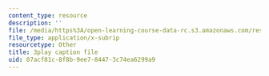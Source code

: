 ```yaml
---
content_type: resource
description: ''
file: /media/https%3A/open-learning-course-data-rc.s3.amazonaws.com/res-6-012-introduction-to-probability-spring-2018/07acf81c8f8b9ee784473c74ea6299a9_G11r4Srh4u8.srt
file_type: application/x-subrip
resourcetype: Other
title: 3play caption file
uid: 07acf81c-8f8b-9ee7-8447-3c74ea6299a9
---
```

